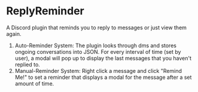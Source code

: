 # ReplyReminder

A Discord plugin that reminds you to reply to messages or just view them again. 

1. Auto-Reminder System: The plugin looks through dms and stores ongoing conversations into JSON. 
   For every interval of time (set by user), a modal will pop up to display the last messages that you haven't replied to.
2. Manual-Reminder System: Right click a message and click "Remind Me!" to set a reminder that displays a modal for the message
   after a set amount of time. 

